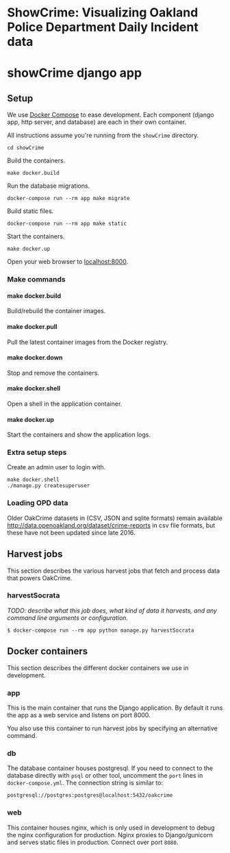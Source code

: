 # ShowCrime: Visualizing Oakland Police Department Daily Incident data

# showCrime django app


## Setup

We use [Docker Compose](https://docs.docker.com/compose/) to ease development.
Each component (django app, http server, and database) are each in their own
container.

All instructions assume you're running from the `showCrime` directory.

    cd showCrime

Build the containers.

    make docker.build

Run the database migrations.

    docker-compose run --rm app make migrate

Build static files.

    docker-compose run --rm app make static

Start the containers.

    make docker.up

Open your web browser to [localhost:8000](http://localhost:8000).

### Make commands


#### make docker.build

Build/rebuild the container images.

#### make docker.pull

Pull the latest container images from the Docker registry.


#### make docker.down

Stop and remove the containers.


#### make docker.shell

Open a shell in the application container.


#### make docker.up

Start the containers and show the application logs.


### Extra setup steps

Create an admin user to login with.

    make docker.shell
    ./manage.py createsuperuser


### Loading OPD data

Older OakCrime datasets in (CSV, JSON and sqlite formats) remain
available http://data.openoakland.org/dataset/crime-reports in csv
file formats, but these have not been updated since late 2016.


## Harvest jobs

This section describes the various harvest jobs that fetch and process data that
powers OakCrime.


### harvestSocrata

_TODO: describe what this job does, what kind of data it harvests, and any
command line arguments or configuration._

    $ docker-compose run --rm app python manage.py harvestSocrata


## Docker containers

This section describes the different docker containers we use in development.


### app

This is the main container that runs the Django application. By default it runs
the app as a web service and listens on port 8000.

You also use this container to run harvest jobs by specifying an alternative
command.


### db

The database container houses postgresql. If you need to connect to the database
directly with `psql` or other tool, uncomment the `port` lines in
`docker-compose.yml`. The connection string is similar to:

    postgresql://postgres:postgres@localhost:5432/oakcrime


### web

This container houses nginx, which is only used in development to debug the
nginx configuration for production. Nginx proxies to Django/gunicorn and serves
static files in production. Connect over port `8080`.
